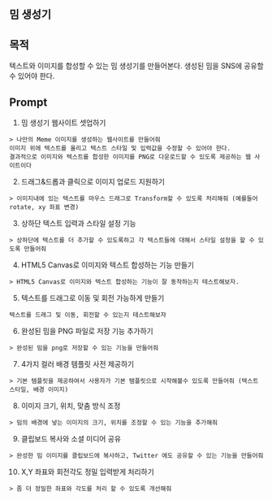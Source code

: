 ## 밈 생성기

## 목적

텍스트와 이미지를 합성할 수 있는 밈 생성기를 만들어본다.
생성된 밈을 SNS에 공유할 수 있어야 한다.


## Prompt

1. 밈 생성기 웹사이트 셋업하기

```
> 나만의 Meme 이미지를 생성하는 웹사이트를 만들어줘
이미지 위에 텍스트를 올리고 텍스트 스타일 및 입력값을 수정할 수 있어야 한다.
결과적으로 이미지와 텍스트를 합성한 이미지를 PNG로 다운로드할 수 있도록 제공하는 웹 사이트이다
```

2. 드래그&드롭과 클릭으로 이미지 업로드 지원하기

```
> 이미지내에 있는 텍스트를 마우스 드래그로 Transform할 수 있도록 처리해줘 (예를들어 rotate, xy 좌표 변경)
```

3. 상하단 텍스트 입력과 스타일 설정 기능

```
> 상하단에 텍스트를 더 추가할 수 있도록하고 각 텍스트들에 대해서 스타일 설정을 할 수 있도록 만들어줘
```

4. HTML5 Canvas로 이미지와 텍스트 합성하는 기능 만들기

```
> HTML5 Canvas로 이미지와 텍스트 합성하는 기능이 잘 동작하는지 테스트해보자.
```


5. 텍스트를 드래그로 이동 및 회전 가능하게 만들기

```
텍스트를 드래그 및 이동, 회전할 수 있는지 테스트해보자
```


6. 완성된 밈을 PNG 파일로 저장 기능 추가하기

```
> 완성된 밈을 png로 저장할 수 있는 기능을 만들어줘
```


7. 4가지 컬러 배경 템플릿 사전 제공하기

```
> 기본 템플릿을 제공하여서 사용자가 기본 템플릿으로 시작해볼수 있도록 만들어줘 (텍스트 스타일, 배경 이미지)
```


8. 이미지 크기, 위치, 맞춤 방식 조정

```
> 밈의 배경에 넣는 이미지의 크기, 위치를 조정할 수 있는 기능을 추가해줘
```


9. 클립보드 복사와 소셜 미디어 공유

```
> 완성한 밈 이미지를 클립보드에 복사하고, Twitter 에도 공유할 수 있는 기능을 만들어줘
```


10. X,Y 좌표와 회전각도 정밀 입력받게 처리하기

```
> 좀 더 정밀한 좌표와 각도를 처리 할 수 있도록 개선해줘
```
